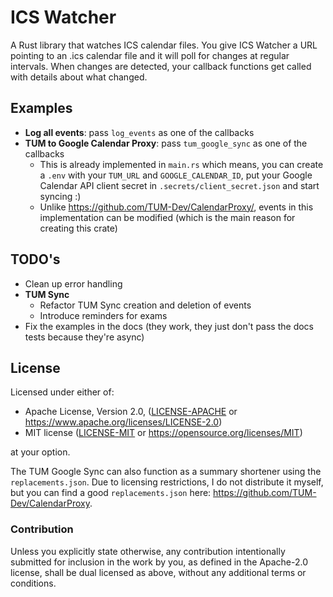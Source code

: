 # ICS Watcher

A Rust library that watches ICS calendar files. You give ICS Watcher a URL pointing to an .ics calendar file and it will poll for changes at regular intervals. When changes are detected, your callback functions get called with details about what changed.

## Examples

- **Log all events**: pass `log_events` as one of the callbacks
- **TUM to Google Calendar Proxy**: pass `tum_google_sync` as one of the callbacks
  - This is already implemented in `main.rs` which means, you can create a `.env` with your `TUM_URL` and `GOOGLE_CALENDAR_ID`, put your Google Calendar API client secret in `.secrets/client_secret.json` and start syncing :)
  - Unlike https://github.com/TUM-Dev/CalendarProxy/, events in this implementation can be modified (which is the main reason for creating this crate)

## TODO's

- Clean up error handling
- **TUM Sync**
  - Refactor TUM Sync creation and deletion of events
  - Introduce reminders for exams
- Fix the examples in the docs (they work, they just don't pass the docs tests because they're async)

## License

Licensed under either of:

 * Apache License, Version 2.0, ([LICENSE-APACHE](LICENSE-APACHE) or https://www.apache.org/licenses/LICENSE-2.0)
 * MIT license ([LICENSE-MIT](LICENSE-MIT) or https://opensource.org/licenses/MIT)

at your option.

The TUM Google Sync can also function as a summary shortener using the `replacements.json`. Due to licensing restrictions, I do not distribute it myself, but you can find a good `replacements.json` here: https://github.com/TUM-Dev/CalendarProxy.

### Contribution

Unless you explicitly state otherwise, any contribution intentionally submitted
for inclusion in the work by you, as defined in the Apache-2.0 license, shall be dual licensed as above, without any
additional terms or conditions.
